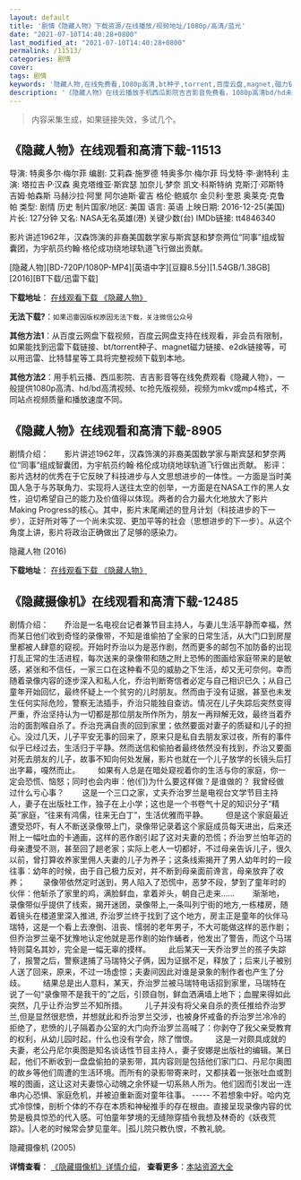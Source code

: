 ```yaml
---
layout: default
title: '剧情《隐藏人物》下载资源/在线播放/视频地址/1080p/高清/蓝光'
date: "2021-07-10T14:40:28+0800"
last_modified_at: "2021-07-10T14:40:28+0800"
permalink: /11513/
categories: 剧情
cover:
tags: 剧情
keywords: '隐藏人物,在线免费看,1080p高清,bt种子,torrent,百度云盘,magnet,磁力链,迅雷下载资源'
description: '《隐藏人物》在线云播放手机西瓜影院吉吉影音免费看，1080p高清bd/hd未删减完整版和tc抢先枪版，mkv/mp4格式，附带bt/torrent种子、magnet/磁力链、百度云盘、网盘资源迅雷下载链接'
---
```


>内容采集生成，如果链接失效，多试几个。


## 《隐藏人物》在线观看和高清下载-11513

导演: 特奥多尔·梅尔菲 编剧: 艾莉森·施罗德 特奥多尔·梅尔菲 玛戈特·李·谢特利 主演: 塔拉吉·P·汉森 奥克塔维亚·斯宾瑟 加奈儿·梦奈 凯文·科斯特纳 克斯汀·邓斯特 吉姆·帕森斯 马赫沙拉·阿里 阿尔迪斯·霍吉 格伦·鲍威尔 金贝利·奎恩 奥莱克·克鲁帕 类型: 剧情 历史 制片国家/地区: 美国 语言: 英语 上映日期: 2016-12-25(美国) 片长: 127分钟 又名: NASA无名英雄(港) 关键少数(台) IMDb链接: tt4846340

影片讲述1962年，汉森饰演的非裔美国数学家与斯宾瑟和梦奈两位“同事”组成智囊团，为宇航员约翰·格伦成功绕地球轨道飞行做出贡献。


[隐藏人物][BD-720P/1080P-MP4][英语中字][豆瓣8.5分][1.54GB/1.38GB][2016][BT下载/迅雷下载]

**下载地址**： [在线观看下载 《隐藏人物》](https://www.btdx8.com/torrent/hidden_figures_2016.html) 


**无法下载?**：`如果迅雷因版权原因无法下载，关注微信公众号 `

**其他方法1**：从百度云网盘下载视频，百度云网盘支持在线观看，非会员有限制，如果能找到迅雷下载链接、bt/torrent种子、magnet磁力链接、e2dk链接等，可以用迅雷、比特彗星等工具将完整视频下载到本地。

**其他方法2**：用手机云播、西瓜影院、吉吉影音等在线免费观看《隐藏人物》，一般提供1080p高清、hd/bd高清视频、tc抢先版视频，视频为mkv或mp4格式，不同站点视频质量和播放速度不同。


## 《隐藏人物》在线观看和高清下载-8905

剧情介绍：　　影片讲述1962年，汉森饰演的非裔美国数学家与斯宾瑟和梦奈两位“同事”组成智囊团，为宇航员约翰·格伦成功绕地球轨道飞行做出贡献。 影评：影片选材的优秀在于它反映了科技进步与人文思想进步的一体性。一方面是当时美国人急于与苏联角力、实现将人送往太空的创举，一方面是在NASA工作的黑人女性，迫切希望自己的能力及价值得以体现。两者的合力最大化地放大了影片Making Progress的核心。其中，影片末尾阐述的登月计划（科技进步的下一步），正好所对等了一个尚未实现、更加平等的社会（思想进步的下一步）。从这个角度上讲，影片将政治正确做出了足够的感染力。


隐藏人物 (2016)

**下载地址**： [在线观看下载 《隐藏人物》](https://www.btbtdy.me/btdy/dy10048.html) 


## 《隐藏摄像机》在线观看和高清下载-12485

剧情介绍：　　乔治是一名电视台记者兼节目主持人，与妻儿生活平静而幸福，然而某日他们收到奇怪的录像带，不知是谁偷拍了全家的日常生活，从大门口到房屋里都被人肆意的窥视。开始时乔治以为是恶作剧，然而更多的邮包不加防备的出现打乱正常的生活进程，每次送来的录像带和随之附上恐怖的图画给家庭带来的是敏感，紧张和不信任，一家三口在这种看不见的威胁之下生活，却又无可奈何。幸而随着录像内容的逐步深入和私人化，乔治判断寄信者必定与自己相识已久；从自己童年开始回忆，最终怀疑上一个贫穷的儿时朋友。然而由于没有证据，甚至也未发生任何实际危险，警察无法插手，乔治只能独自查访。情况在儿子失踪后突然变得严重，乔治坚持认为一切都是那位朋友所作所为，朋友一再辩解无效，最终当着乔治的面割喉自杀了。乔治充满自责的回到家里；依然要面对妻子的质疑和儿子的担心。没过几天，儿子平安无事的回来了，原来只是私自去朋友家过夜，所有的事件似乎已经过去，生活归于平静。然而送信和偷拍者最终依然没有找到，乔治又要面对死去朋友的儿子，故事不知向何处发展，影片也就在一个儿子放学的长镜头后打出字幕，嘎然而止。 　　如果有人总是在暗处窥视着你的生活与你的家庭，你一定会恐慌、恼怒；同时也会内审：他(们)为什么要这样做？是谁做的？ 我曾经做过什么亏心事？ 　　这是一个三口之家，丈夫乔治罗兰是电视台文学节目主持人，妻子在出版社工作，独子在上小学；这也是一个书卷气十足的知识分子“精英”家庭，“往来有鸿儒，往来无白丁”，生活优雅而平静。 　　但是这个家庭最近遭受恐吓，有人不断送录像带上门，录像带记录着这个家庭成员每天进出，后来还附上一幅吐血的卡通画，这样的恶作剧引起了这对夫妻的恐慌；乔治罗兰怕年迈的母亲遭受不测，甚至回了趟老家；实际上老人一切都好，不过母亲告诉儿子，很久以前，曾打算收养家里佣人夫妻的儿子为养子；这条线索揭开了男人幼年时的一段往事：幼年的时候，由于自己极力反对，并不断到母亲面前谗言，母亲放弃了收养； 　　录像带依然定时送到，男人陷入了恐慌中，恶梦不段，梦到了童年时的伙伴：他斩杀了家里的鸡，满脸鲜血，拿着斧头，朝自己走来...... 　　渐渐地，录像带似乎提供了线索，揭开迷团，录像带上,一条叫列宁街的地方,一栋楼房，随着镜头在楼道里深入推进, 乔治罗兰终于找到了这个地方，房主正是童年的伙伴马瑞特，这是一个看上去潦倒、沮丧、懦弱的老年男子，不大可能做这样的恶作剧；但乔治罗兰毫不犹豫地认定他就是恶作剧的始作蛹者，他发出了警告，而这个马瑞特则莫名其妙，完全是一幅无辜的摸样。 　　此后某天一天乔治罗兰的孩子失踪了，报警之后，警察逮捕了马瑞特父子俩，因为证据不足，释放了；后来儿子被别人送了回来，原来，不过一场虚惊；夫妻间因此对谁是录象的制作者也产生了分歧。 　　结果总是出人意料，某天，乔治罗兰被马瑞特电话招到家里，马瑞特在说了一句“录像带不是我干的”之后，引颈自刎，鲜血洒满墙上地下；血腥来得如此突然，几乎让乔治罗兰不知所措。 　　儿子并没有将父亲自杀的责任推给乔治罗兰,但是显然很悲愤，并想就此和乔治罗兰交涉，也被身怀戒备的乔治罗兰冷冷的拒绝了，悲愤的儿子隔着办公室的大门向乔治罗兰高喊了：你剥夺了我父亲受教育的权利，从幼儿园时起，什么也没有学会，除了憎恨。 　　这是一对颇具成就的夫妻，老公丹尼尔奥图是知名谈话性节目主持人，妻子安娜是出版社的编辑。某日起，他们不断收到一盘盘偷拍的录影带，其内容则是包括他们家门口、丹尼尔奥图的故乡等他们周遭的生活环境。而所有的录影带寄来时，又都挟着一张张吐血或割喉的图画，这让这对夫妻惊心动魄之余怀疑一切系熟人所为。他们因而引发出一连串内心恐惧、家庭危机，并被迫重新面对童年往事。 ----- 不若想象中好。哈内克式冷惊悚，剖析个体的不存在本质和神秘推手的存在根由。直接呈现录像内容的优势是极具惊恐的代入感。可怕童年梦境的无缝隙穿插令我想及林奇的《妖夜荒踪》。|人老的时候常会梦见童年。|孤儿院只教仇恨，不教礼貌。


隐藏摄像机 (2005)

**详情查看**： [《隐藏摄像机》详情介绍](/movie/12485/)， **查看更多**：[本站资源大全](/movie/t/all/)

